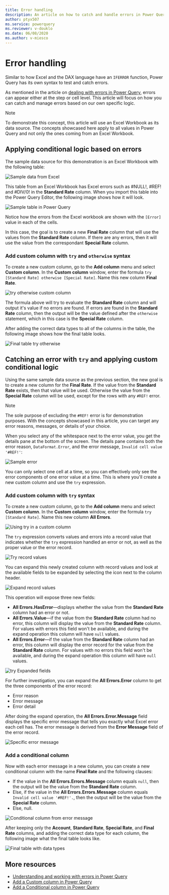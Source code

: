 ```yaml
---
title: Error handling
description: An article on how to catch and handle errors in Power Query using the syntax try and otherwise.
author: ptyx507
ms.service: powerquery
ms.reviewer: v-douklo
ms.date: 06/08/2020
ms.author: v-miesco
---
```


# Error handling
Similar to how Excel and the DAX language have an `IFERROR` function, Power Query has its own syntax to test and catch errors. 

As mentioned in the article on [dealing with errors in Power Query](dealing-with-errors.md), errors can appear either at the step or cell level. This article will focus on how you can catch and manage errors based on our own specific logic.

>[!Note]
> To demonstrate this concept, this article will use an Excel Workbook as its data source. The concepts showcased here apply to all values in Power Query and not only the ones coming from an Excel Workbook. 

## Applying conditional logic based on errors
The sample data source for this demonstration is an Excel Workbook with the following table:

![Sample data from Excel](images/me-error-handling-sample-workbook.png)

This table from an Excel Workbook has Excel errors such as #NULL!, #REF! and #DIV/0! in the **Standard Rate** column. When you import this table into the Power Query Editor, the following image shows how it will look.

![Sample table in Power Query](images/me-error-handling-sample-workbook-in-power-query.png)

Notice how the errors from the Excel workbook are shown with the `[Error]` value in each of the cells. 

In this case, the goal is to create a new **Final Rate** column that will use the values from the **Standard Rate** column. If there are any errors, then it will use the value from the correspondant **Special Rate** column.

### Add custom column with `try` and `otherwise` syntax

To create a new custom column, go to the **Add column** menu and select **Custom column**. In the **Custom column** window, enter the formula `try [Standard Rate] otherwise [Special Rate]`. Name this new column **Final Rate**.

![try otherwise custom column](images/me-error-handling-try-otherwise-custom-column.png)

The formula above will try to evaluate the **Standard Rate** column and will output it's value if no errors are found. If errors are found in the **Standard Rate** column, then the output will be the value defined after the `otherwise` statement, which in this case is the **Special Rate** column.

After adding the correct data types to all of the columns in the table, the following image shows how the final table looks.

![Final table try otherwise](images/me-error-handling-try-otherwise-final-table.png)

## Catching an error with `try` and applying custom conditional logic

Using the same sample data source as the previous section, the new goal is to create a new column for the **Final Rate**. If the value from the **Standard Rate** exists, then that value will be used. Otherwise the value from the **Special Rate** column will be used, except for the rows with any `#REF!` error. 

>[!Note]
> The sole purpose of excluding the `#REF!` error is for demonstration purposes. With the concepts showcased in this article, you can target any error reasons, messages, or details of your choice.

When you select any of the whitespace next to the error value, you get the details pane at the bottom of the screen. The details pane contains both the error reason, `DataFormat.Error`, and the error message, `Invalid cell value '#REF!'`:

![Sample error](images/me-error-handling-sample-workbook-in-power-query-sample-error.png)

You can only select one cell at a time, so you can effectively only see the error components of one error value at a time. This is where you'll create a new custom column and use the `try` expression.

### Add custom column with `try` syntax
To create a new custom column, go to the **Add column** menu and select **Custom column**. In the **Custom column** window, enter the formula `try [Standard Rate]`. Name this new column **All Errors**.

![Using try in a custom column](images/me-error-handling-try-custom-column.png)

The `try` expression converts values and errors into a record value that indicates whether the `try` expression handled an error or not, as well as the proper value or the error record.

![Try record values](images/me-error-handling-try-record-column.png)

You can expand this newly created column with record values and look at the available fields to be expanded by selecting the icon next to the column header.

![Expand record values](images/me-error-handling-try-record-expand-column.png)

This operation will expose three new fields:

* **All Errors.HasError**&mdash;displays whether the value from the **Standard Rate** column had an error or not.
* **All Errors.Value**&mdash;if the value from the **Standard Rate** column had no error, this column will display the value from the **Standard Rate** column. For values with errors this field won't be available, and during the expand operation this column will have `null` values.
* **All Errors.Error**&mdash;if the value from the **Standard Rate** column had an error, this column will display the error record for the value from the **Standard Rate** column. For values with no errors this field won't be available, and during the expand operation this column will have `null` values.

![try Expanded fields](images/me-error-handling-try-record-expanded-columns.png)

For further investigation, you can expand the **All Errors.Error** column to get the three components of the error record:
* Error reason
* Error message
* Error detail

After doing the expand operation, the **All Errors.Error.Message** field displays the specific error message that tells you exactly what Excel error each cell has. The error message is derived from the **Error Message** field of the error record.

![Specific error message](images/me-error-handling-try-error-message.png)

### Add a conditional column

Now with each error message in a new column, you can create a new conditional column with the name **Final Rate** and the following clauses:
* If the value in the **All Errors.Errors.Message** column equals `null`, then the output will be the value from the **Standard Rate** column.
* Else, if the value in the **All Errors.Errors.Message** column equals `Invalid cell value '#REF!'.`, then the output will be the value from the **Special Rate** column.
* Else, null.

![Conditional column from error message](images/me-error-handling-conditional-column.png)

After keeping only the **Account**, **Standard Rate**, **Special Rate**, and **Final Rate** columns, and adding the correct data type for each column, the following image what the final table looks like.

![Final table with data types](images/me-error-handling-try-final-table.png)

## More resources

* [Understanding and working with errors in Power Query](working-with-errors.md)
* [Add a Custom column in Power Query](add-custom-column.md)
* [Add a Conditional column in Power Query](add-conditional-column.md)
